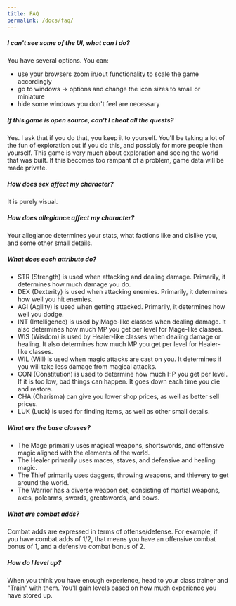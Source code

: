 ```yaml
---
title: FAQ
permalink: /docs/faq/
---
```


##### I can't see some of the UI, what can I do?

You have several options. You can:

- use your browsers zoom in/out functionality to scale the game accordingly
- go to windows -> options and change the icon sizes to small or miniature
- hide some windows you don't feel are necessary

##### If this game is open source, can't I cheat all the quests?

Yes. I ask that if you do that, you keep it to yourself. You'll be taking a lot of the fun of exploration out if you do this, and possibly for more people than yourself. This game is very much about exploration and seeing the world that was built. If this becomes too rampant of a problem, game data will be made private.

##### How does sex affect my character?

It is purely visual.

##### How does allegiance affect my character?

Your allegiance determines your stats, what factions like and dislike you, and some other small details.

##### What does each attribute do?

- STR (Strength) is used when attacking and dealing damage. Primarily, it determines how much damage you do.
- DEX (Dexterity) is used when attacking enemies. Primarily, it determines how well you hit enemies.
- AGI (Agility) is used when getting attacked. Primarily, it determines how well you dodge.
- INT (Intelligence) is used by Mage-like classes when dealing damage. It also determines how much MP you get per level for Mage-like classes.
- WIS (Wisdom) is used by Healer-like classes when dealing damage or healing. It also determines how much MP you get per level for Healer-like classes.
- WIL (Will) is used when magic attacks are cast on you. It determines if you will take less damage from magical attacks.
- CON (Constitution) is used to determine how much HP you get per level. If it is too low, bad things can happen. It goes down each time you die and restore.
- CHA (Charisma) can give you lower shop prices, as well as better sell prices.
- LUK (Luck) is used for finding items, as well as other small details.

##### What are the base classes?

- The Mage primarily uses magical weapons, shortswords, and offensive magic aligned with the elements of the world.
- The Healer primarily uses maces, staves, and defensive and healing magic.
- The Thief primarily uses daggers, throwing weapons, and thievery to get around the world.
- The Warrior has a diverse weapon set, consisting of martial weapons, axes, polearms, swords, greatswords, and bows.

##### What are combat adds?

Combat adds are expressed in terms of offense/defense. For example, if you have combat adds of 1/2, that means you have an offensive combat bonus of 1, and a defensive combat bonus of 2.

##### How do I level up?

When you think you have enough experience, head to your class trainer and "Train" with them. You'll gain levels based on how much experience you have stored up.
